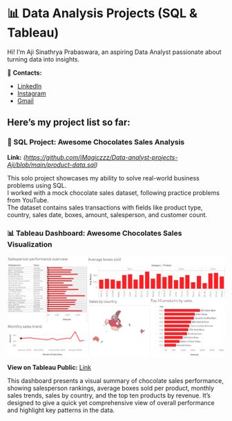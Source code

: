 # 📊 Data Analysis Projects (SQL & Tableau)

Hi! I’m Aji Sinathrya Prabaswara, an aspiring Data Analyst passionate about turning data into insights.

📌 **Contacts:**  
- [LinkedIn](www.linkedin.com/in/aji-sinathrya-prabaswara-57115b336)  
- [Instagram](https://www.instagram.com/imagiczzz/profilecard/?igsh=NDZzNGJzYWJhbXQ3)    
- [Gmail](mailto:ajisinathrya5@gmail.com)
## Here’s my project list so far:

### 📝 SQL Project: Awesome Chocolates Sales Analysis  
**Link:** *(https://github.com/iMagiczzz/Data-analyst-projects-Aji/blob/main/product-data.sql)*  

This solo project showcases my ability to solve real-world business problems using SQL.  
I worked with a mock chocolate sales dataset, following practice problems from YouTube.  
The dataset contains sales transactions with fields like product type, country, sales date, boxes, amount, salesperson, and customer count.

### 📊 Tableau Dashboard: Awesome Chocolates Sales Visualization
![Dashboard result](https://github.com/iMagiczzz/Data-analyst-projects-Aji/blob/main/Dashboard%201.png)

**View on Tableau Public:** [Link](https://public.tableau.com/views/Book1_17549068666510/Dashboard1?:language=en-GB&:sid=&:redirect=auth&:display_count=n&:origin=viz_share_link)  

This dashboard presents a visual summary of chocolate sales performance, showing salesperson rankings, average boxes sold per product, monthly sales trends, sales by country, and the top ten products by revenue. It’s designed to give a quick yet comprehensive view of overall performance and highlight key patterns in the data.

